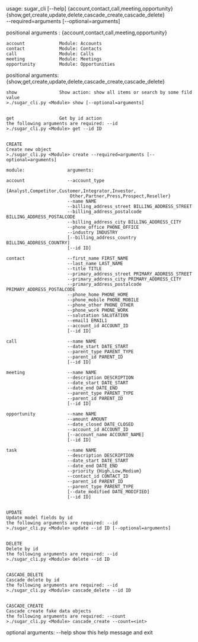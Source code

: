 usage: sugar_cli [--help] {account,contact,call,meeting,opportunity} \
                          {show,get,create,update,delete,cascade_create,cascade_delete} \
                          --required=arguments [--optional=arguments]

positional arguments <Module>:
  {account,contact,call,meeting,opportunity}
                        
    account             Module: Accounts
    contact             Module: Contacts
    call                Module: Calls
    meeting             Module: Meetings
    opportunity         Module: Opportunities

positional arguments:
  {show,get,create,update,delete,cascade_create,cascade_delete}
                        
    show                Show action: show all items or search by some fild value
    >./sugar_cli.py <Module> show [--optional=arguments]


    get                 Get by id action
    the following arguments are required: --id
    >./sugar_cli.py <Module> get --id ID 
    

    CREATE              
    Create new object 
    >./sugar_cli.py <Module> create --required=arguments [--optional=arguments]
    
    module:                arguments:

    account                --account_type
                           {Analyst,Competitor,Customer,Integrator,Investor,
                            Other,Partner,Press,Prospect,Reseller}
                           --name NAME
                           --billing_address_street BILLING_ADDRESS_STREET
                           --billing_address_postalcode BILLING_ADDRESS_POSTALCODE 
                           --billing_address_city BILLING_ADDRESS_CITY 
                           --phone_office PHONE_OFFICE
                           --industry INDUSTRY 
                           [--billing_address_country BILLING_ADDRESS_COUNTRY]
                           [--id ID]

    contact                --first_name FIRST_NAME 
                           --last_name LAST_NAME
                           --title TITLE 
                           --primary_address_street PRIMARY_ADDRESS_STREET 
                           --primary_address_city PRIMARY_ADDRESS_CITY 
                           --primary_address_postalcode PRIMARY_ADDRESS_POSTALCODE 
                           --phone_home PHONE_HOME
                           --phone_mobile PHONE_MOBILE 
                           --phone_other PHONE_OTHER 
                           --phone_work PHONE_WORK 
                           --salutation SALUTATION 
                           --email1 EMAIL1 
                           --account_id ACCOUNT_ID
                           [--id ID] 

    call                   --name NAME 
                           --date_start DATE_START
                           --parent_type PARENT_TYPE
                           --parent_id PARENT_ID 
                           [--id ID] 

    meeting                --name NAME 
                           --description DESCRIPTION
                           --date_start DATE_START 
                           --date_end DATE_END
                           --parent_type PARENT_TYPE
                           --parent_id PARENT_ID 
                           [--id ID] 

    opportunity            --name NAME 
                           --amount AMOUNT
                           --date_closed DATE_CLOSED 
                           --account_id ACCOUNT_ID
                           [--account_name ACCOUNT_NAME] 
                           [--id ID]

    task                   --name NAME 
                           --description DESCRIPTION
                           --date_start DATE_START 
                           --date_end DATE_END
                           --priority {High,Low,Medium} 
                           --contact_id CONTACT_ID
                           --parent_id PARENT_ID 
                           --parent_type PARENT_TYPE
                           [--date_modified DATE_MODIFIED] 
                           [--id ID] 
                           

    UPDATE              
    Update model fields by id
    the following arguments are required: --id
    >./sugar_cli.py <Module> update --id ID [--optional=arguments] 
    

    DELETE              
    Delete by id
    the following arguments are required: --id 
    >./sugar_cli.py <Module> delete --id ID


    CASCADE_DELETE      
    Cascade delete by id
    the following arguments are required: --id 
    >./sugar_cli.py <Module> cascade_delete --id ID


    CASCADE_CREATE      
    Cascade create fake data objects
    the following arguments are required: --count 
    >./sugar_cli.py <Module> cascade_create --count=<int>


optional arguments:
  --help                show this help message and exit

